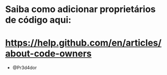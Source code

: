 # Saiba como adicionar proprietários de código aqui:
# https://help.github.com/en/articles/about-code-owners 

*  @Pr3d4dor